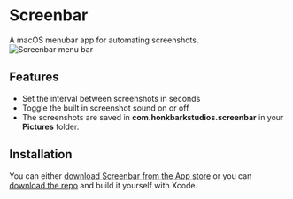 # Screenbar
A macOS menubar app for automating screenshots.    
![Screenbar menu bar](https://www.screenbar.net/assets/images/screenbar-window.png "Screenbar main")    

## Features
- Set the interval between screenshots in seconds
- Toggle the built in screenshot sound on or off
- The screenshots are saved in __com.honkbarkstudios.screenbar__ in your __Pictures__ folder.  


## Installation
You can either [download Screenbar from the App store](https://itunes.apple.com/us/app/screenbar/id1329392611?ls=1&mt=8 "download the executable")
 or you can
 [download the repo](https://github.com/crilleengvall/Screenbar/archive/master.zip "download the repo") and build it yourself with Xcode.
